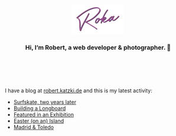 <div align="center">
  <br>
  <br>
  <br>
  <br>
  <a href="https://robert.katzki.de/">
    <img width="140" src="https://github.com/ro-ka/ro-ka/blob/master/logo.svg" alt="Roka">
  </a>
  <br>
  <h3>Hi, I’m Robert, a web developer & photographer. 👋</h3>
 
  <br>
  <br>
  <br>
  <br>
</div>

I have a blog at [robert.katzki.de](https://robert.katzki.de/) and this is my latest activity:
<!-- BLOG-POST-LIST:START -->
- [Surfskate, two years later](https://robert.katzki.de/posts/surfskate-two-years-later)
- [Building a Longboard](https://robert.katzki.de/posts/building-a-longboard)
- [Featured in an Exhibition](https://robert.katzki.de/posts/featured-in-an-exhibition)
- [Easter &lpar;on an&rpar; Island](https://robert.katzki.de/photos/2022/easter-on-an-island)
- [Madrid &amp; Toledo](https://robert.katzki.de/photos/2022/marid-toledo)
<!-- BLOG-POST-LIST:END -->
